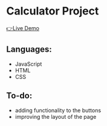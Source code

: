 # Calculator Project

<a href="https://vusisiya.github.io/Web-Calculator/">👉Live Demo</a>

## Languages: 
* JavaScript
* HTML
* CSS

## To-do:
* adding functionality to the buttons
* improving the layout of the page

